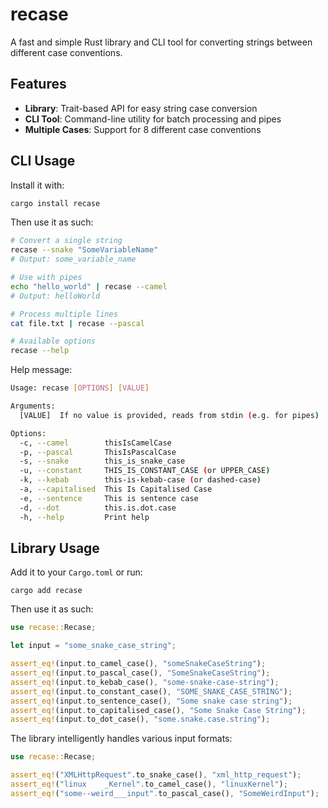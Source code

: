 # recase

A fast and simple Rust library and CLI tool for converting strings between different case conventions.

## Features

- **Library**: Trait-based API for easy string case conversion
- **CLI Tool**: Command-line utility for batch processing and pipes
- **Multiple Cases**: Support for 8 different case conventions

## CLI Usage

Install it with:

```bash
cargo install recase
```

Then use it as such:

```bash
# Convert a single string
recase --snake "SomeVariableName"
# Output: some_variable_name

# Use with pipes
echo "hello_world" | recase --camel
# Output: helloWorld

# Process multiple lines
cat file.txt | recase --pascal

# Available options
recase --help
```

Help message:

```bash
Usage: recase [OPTIONS] [VALUE]

Arguments:
  [VALUE]  If no value is provided, reads from stdin (e.g. for pipes)

Options:
  -c, --camel        thisIsCamelCase
  -p, --pascal       ThisIsPascalCase
  -s, --snake        this_is_snake_case
  -u, --constant     THIS_IS_CONSTANT_CASE (or UPPER_CASE)
  -k, --kebab        this-is-kebab-case (or dashed-case)
  -a, --capitalised  This Is Capitalised Case
  -e, --sentence     This is sentence case
  -d, --dot          this.is.dot.case
  -h, --help         Print help
```

## Library Usage

Add it to your `Cargo.toml` or run:

```
cargo add recase
```

Then use it as such:

```rust
use recase::Recase;

let input = "some_snake_case_string";

assert_eq!(input.to_camel_case(), "someSnakeCaseString");
assert_eq!(input.to_pascal_case(), "SomeSnakeCaseString");
assert_eq!(input.to_kebab_case(), "some-snake-case-string");
assert_eq!(input.to_constant_case(), "SOME_SNAKE_CASE_STRING");
assert_eq!(input.to_sentence_case(), "Some snake case string");
assert_eq!(input.to_capitalised_case(), "Some Snake Case String");
assert_eq!(input.to_dot_case(), "some.snake.case.string");
```

The library intelligently handles various input formats:

```rust
use recase::Recase;

assert_eq!("XMLHttpRequest".to_snake_case(), "xml_http_request");
assert_eq!("linux    _Kernel".to_camel_case(), "linuxKernel");
assert_eq!("some--weird___input".to_pascal_case(), "SomeWeirdInput");
```

